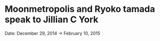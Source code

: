 # Moonmetropolis and Ryoko tamada speak to Jillian C York

Date: December 29, 2014 → February 10, 2015